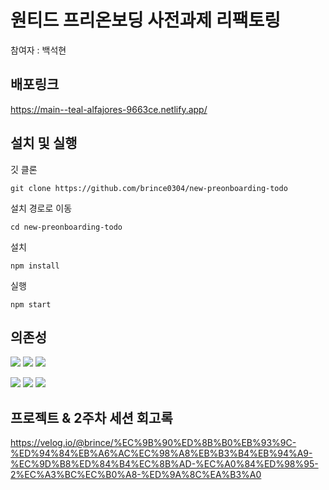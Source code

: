 # 원티드 프리온보딩 사전과제 리팩토링

참여자 : 백석현

## 배포링크

https://main--teal-alfajores-9663ce.netlify.app/

## 설치 및 실행

깃 클론

`git clone https://github.com/brince0304/new-preonboarding-todo`

설치 경로로 이동

`cd new-preonboarding-todo`

설치

`npm install`

실행

`npm start`

## 의존성

<img src="https://img.shields.io/badge/React-61DAFB?style=for-the-badge&logo=React&logoColor=black" /> <img src="https://img.shields.io/badge/TypeScript-3178C6?style=for-the-badge&logo=TypeScript&logoColor=white"/> <img src="https://img.shields.io/badge/StyledComponents-DB7093?style=for-the-badge&logo=StyledComponents&logoColor=white" />

<img src="https://img.shields.io/badge/Eslint-4B32C3?style=for-the-badge&logo=Eslint&logoColor=white" /> <img src="https://img.shields.io/badge/Prettier-F7B93E?style=for-the-badge&logo=Prettier&logoColor=white" /> <img src="https://img.shields.io/badge/Husky-00C65E?style=for-the-badge&logo=Husky&logoColor=white" />

## 프로젝트 & 2주차 세션 회고록

https://velog.io/@brince/%EC%9B%90%ED%8B%B0%EB%93%9C-%ED%94%84%EB%A6%AC%EC%98%A8%EB%B3%B4%EB%94%A9-%EC%9D%B8%ED%84%B4%EC%8B%AD-%EC%A0%84%ED%98%95-2%EC%A3%BC%EC%B0%A8-%ED%9A%8C%EA%B3%A0
